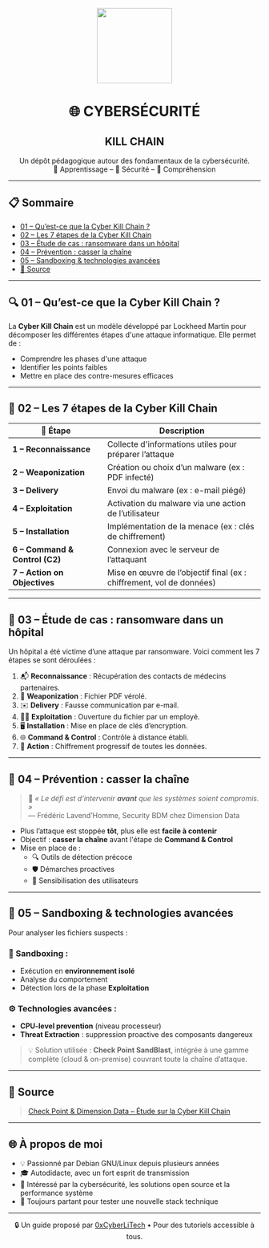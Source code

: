 <p align="center">
  <img src="https://avatars.githubusercontent.com/u/167217017?s=400&u=d983b9423c4eb8cdb9bfe8b14f505be5c894d6bc&v=4" width="150" />
</p>

<h1 align="center">🌐 CYBERSÉCURITÉ</h1>
<h2 align="center"> KILL CHAIN</h2>

<p align="center">
  Un dépôt pédagogique autour des fondamentaux de la cybersécurité.<br>
  📘 Apprentissage – 🔐 Sécurité – 🧠 Compréhension
</p>

---

## 📋 Sommaire

- [01 – Qu’est-ce que la Cyber Kill Chain ?](#01--quest-ce-que-la-cyber-kill-chain-)
- [02 – Les 7 étapes de la Cyber Kill Chain](#02--les-7-étapes-de-la-cyber-kill-chain)
- [03 – Étude de cas : ransomware dans un hôpital](#03--étude-de-cas--ransomware-dans-un-hôpital)
- [04 – Prévention : casser la chaîne](#04--prévention--casser-la-chaîne)
- [05 – Sandboxing & technologies avancées](#05--sandboxing--technologies-avancées)
- [🔗 Source](#-source)

---

## 🔍 01 – Qu’est-ce que la Cyber Kill Chain ?

La **Cyber Kill Chain** est un modèle développé par Lockheed Martin pour décomposer les différentes étapes d'une attaque informatique. Elle permet de :

- Comprendre les phases d'une attaque
- Identifier les points faibles
- Mettre en place des contre-mesures efficaces

---

## 🧩 02 – Les 7 étapes de la Cyber Kill Chain

| 🧪 Étape | Description |
|---------|-------------|
| **1 – Reconnaissance** | Collecte d'informations utiles pour préparer l’attaque |
| **2 – Weaponization** | Création ou choix d’un malware (ex : PDF infecté) |
| **3 – Delivery** | Envoi du malware (ex : e-mail piégé) |
| **4 – Exploitation** | Activation du malware via une action de l’utilisateur |
| **5 – Installation** | Implémentation de la menace (ex : clés de chiffrement) |
| **6 – Command & Control (C2)** | Connexion avec le serveur de l’attaquant |
| **7 – Action on Objectives** | Mise en œuvre de l’objectif final (ex : chiffrement, vol de données) |

---

## 🏥 03 – Étude de cas : ransomware dans un hôpital

Un hôpital a été victime d’une attaque par ransomware. Voici comment les 7 étapes se sont déroulées :

1. 📬 **Reconnaissance** : Récupération des contacts de médecins partenaires.
2. 🧨 **Weaponization** : Fichier PDF vérolé.
3. ✉️ **Delivery** : Fausse communication par e-mail.
4. 👨‍⚕️ **Exploitation** : Ouverture du fichier par un employé.
5. 🖥️ **Installation** : Mise en place de clés d’encryption.
6. 🌐 **Command & Control** : Contrôle à distance établi.
7. 🔐 **Action** : Chiffrement progressif de toutes les données.

---

## 🛑 04 – Prévention : casser la chaîne

> 🎯 *« Le défi est d’intervenir **avant** que les systèmes soient compromis. »*  
> — Frédéric Lavend’Homme, Security BDM chez Dimension Data

- Plus l’attaque est stoppée **tôt**, plus elle est **facile à contenir**
- Objectif : **casser la chaîne** avant l'étape de **Command & Control**
- Mise en place de :
  - 🔍 Outils de détection précoce
  - 🛡️ Démarches proactives
  - 👥 Sensibilisation des utilisateurs

---

## 🧪 05 – Sandboxing & technologies avancées

Pour analyser les fichiers suspects :

### 🧰 Sandboxing :
- Exécution en **environnement isolé**
- Analyse du comportement
- Détection lors de la phase **Exploitation**

### ⚙️ Technologies avancées :
- **CPU-level prevention** (niveau processeur)
- **Threat Extraction** : suppression proactive des composants dangereux

> 💡 Solution utilisée : **Check Point SandBlast**, intégrée à une gamme complète (cloud & on-premise) couvrant toute la chaîne d’attaque.

---

## 🔗 Source

> [Check Point & Dimension Data – Étude sur la Cyber Kill Chain](https://www.checkpoint.com)

---

## 🌐 À propos de moi

- 💡 Passionné par Debian GNU/Linux depuis plusieurs années
- 🎓 Autodidacte, avec un fort esprit de transmission
- 🔐 Intéressé par la cybersécurité, les solutions open source et la performance système
- 🧪 Toujours partant pour tester une nouvelle stack technique

---

<p align="center">
  🔒 Un guide proposé par <a href="https://github.com/0xCyberLiTech">0xCyberLiTech</a> • Pour des tutoriels accessible à tous.
</p>
